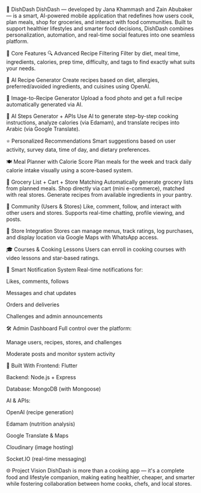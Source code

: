 🥗 DishDash
DishDash — developed by Jana Khammash and Zain Abubaker — is a smart, AI-powered mobile application that redefines how users cook, plan meals, shop for groceries, and interact with food communities. Built to support healthier lifestyles and smarter food decisions, DishDash combines personalization, automation, and real-time social features into one seamless platform.

🚀 Core Features
🔍 Advanced Recipe Filtering
Filter by diet, meal time, ingredients, calories, prep time, difficulty, and tags to find exactly what suits your needs.

🤖 AI Recipe Generator
Create recipes based on diet, allergies, preferred/avoided ingredients, and cuisines using OpenAI.

📸 Image-to-Recipe Generator
Upload a food photo and get a full recipe automatically generated via AI.

🧠 AI Steps Generator + APIs
Use AI to generate step-by-step cooking instructions, analyze calories (via Edamam), and translate recipes into Arabic (via Google Translate).

⭐ Personalized Recommendations
Smart suggestions based on user activity, survey data, time of day, and dietary preferences.

🍽️ Meal Planner with Calorie Score
Plan meals for the week and track daily calorie intake visually using a score-based system.

🛒 Grocery List + Cart + Store Matching
Automatically generate grocery lists from planned meals.
Shop directly via cart (mini e-commerce), matched with real stores.
Generate recipes from available ingredients in your pantry.

👥 Community (Users & Stores)
Like, comment, follow, and interact with other users and stores.
Supports real-time chatting, profile viewing, and posts.

🏬 Store Integration
Stores can manage menus, track ratings, log purchases, and display location via Google Maps with WhatsApp access.

🎓 Courses & Cooking Lessons
Users can enroll in cooking courses with video lessons and star-based ratings.

🔔 Smart Notification System
Real-time notifications for:

Likes, comments, follows

Messages and chat updates

Orders and deliveries

Challenges and admin announcements

🛠️ Admin Dashboard
Full control over the platform:

Manage users, recipes, stores, and challenges

Moderate posts and monitor system activity

🧠 Built With
Frontend: Flutter

Backend: Node.js + Express

Database: MongoDB (with Mongoose)

AI & APIs:

OpenAI (recipe generation)

Edamam (nutrition analysis)

Google Translate & Maps

Cloudinary (image hosting)

Socket.IO (real-time messaging)

🌐 Project Vision
DishDash is more than a cooking app — it's a complete food and lifestyle companion, making eating healthier, cheaper, and smarter while fostering collaboration between home cooks, chefs, and local stores.
